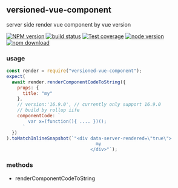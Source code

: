 ## versioned-vue-component

server side render vue component by vue version

[![NPM version][npm-image]][npm-url]
[![build status][travis-image]][travis-url]
[![Test coverage][coveralls-image]][coveralls-url]
[![node version][node-image]][node-url]
[![npm download][download-image]][download-url]

[npm-image]: http://img.shields.io/npm/v/versioned-vue-ssr.svg?style=flat-square
[npm-url]: http://npmjs.org/package/versioned-vue-ssr
[travis-image]: https://img.shields.io/travis/yiminghe/versioned-vue-ssr.svg?style=flat-square
[travis-url]: https://travis-ci.org/yiminghe/versioned-vue-ssr
[coveralls-image]: https://img.shields.io/coveralls/yiminghe/versioned-vue-ssr.svg?style=flat-square
[coveralls-url]: https://coveralls.io/r/yiminghe/versioned-vue-ssr?branch=master
[node-image]: https://img.shields.io/badge/node.js-%3E=10.0.0-green.svg?style=flat-square
[node-url]: http://nodejs.org/download/
[download-image]: https://img.shields.io/npm/dm/versioned-vue-ssr.svg?style=flat-square
[download-url]: https://npmjs.org/package/versioned-vue-ssr

### usage

```js
const render = require("versioned-vue-component");
expect(
  await render.renderComponentCodeToString({
    props: {
      title: "my"
    },
    // version:'16.9.0', // currently only support 16.9.0
    // build by rollup iife
    componentCode: `
        var x=(function(){ .... })();
      `
  })
).toMatchInlineSnapshot(`"<div data-server-rendered=\"true\">
                                 my
                               </div>"`);
```

### methods

- renderComponentCodeToString
